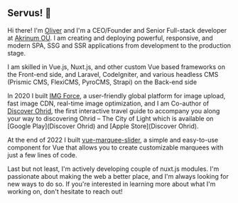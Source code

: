 ## Servus! :wave:

Hi there! I'm [Oliver](https://www.linkedin.com/in/oliver-trajceski-8a28b070/) and I'm a CEO/Founder and Senior Full-stack developer at [Akrinum OÜ‬](https://akrinum.com). I am creating and deploying powerful, responsive, and modern SPA, SSG and SSR applications from development to the production stage.

I am skilled in Vue.js, Nuxt.js, and other custom Vue based frameworks on the Front-end side, and Laravel, CodeIgniter, and various headless CMS (Prismic CMS, FlexiCMS, PyroCMS, Strapi) on the Back-end side

In 2020 I built [IMG Force](https://imgforce.com), a user-friendly global platform for image upload, fast image CDN, real-time image optimization, and I am Co-author of [Discover Ohrid](https://discoverohrid.mk/), the first interactive travel guide to accompany you along your way to discovering Ohrid – The City of Light which is available on [Google Play](Discover Ohrid) and [Apple Store](Discover Ohrid).

At the end of 2022 I built [vue-marquee-slider](https://vue-marquee.com/), a simple and easy-to-use component for Vue that allows you to create customizable marquees with just a few lines of code.

Last but not least, I'm actively developing couple of nuxt.js modules. I'm passionate about making the web a better place, and I'm always looking for new ways to do so. If you're interested in learning more about what I'm working on, don't hesitate to reach out!
